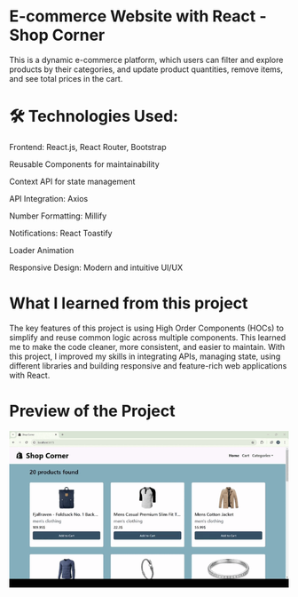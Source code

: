 # E-commerce Website with React - Shop Corner
This is a dynamic e-commerce platform, which users can filter and explore products by their categories, and update product quantities, remove items, and see total prices in the cart.
# 🛠️ Technologies Used:
Frontend: React.js, React Router, Bootstrap


Reusable Components for maintainability


Context API for state management


API Integration: Axios


Number Formatting: Millify 


Notifications: React Toastify


Loader Animation


Responsive Design: Modern and intuitive UI/UX

# What I learned from this project

The key features of this project is using High Order Components (HOCs) to simplify and reuse common logic across multiple components. This learned me to make the code cleaner, more consistent, and easier to maintain.
With this project, I improved my skills in integrating APIs, managing state, using different libraries and building responsive and feature-rich web applications with React. 

# Preview of the Project
![](shop-corner.gif)
